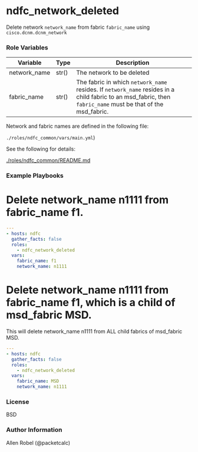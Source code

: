 # ndfc_network_deleted

Delete network ``network_name`` from fabric ``fabric_name`` using ``cisco.dcnm.dcnm_network``

### Role Variables

Variable        | Type  | Description
----------------|-------|----------------------------------------
network_name    | str() | The network to be deleted
fabric_name     | str() | The fabric in which ``network_name`` resides.  If ``network_name`` resides in a child fabric to an msd_fabric, then ``fabric_name`` must be that of the msd_fabric.

Network and fabric names are defined in the following file:

``./roles/ndfc_common/vars/main.yml``)

See the following for details:

[./roles/ndfc_common/README.md](https://github.com/allenrobel/ndfc-roles/tree/master/roles/ndfc_common/README.md)


### Example Playbooks

# Delete network_name n1111 from fabric_name f1.

```yaml
---
- hosts: ndfc
  gather_facts: false
  roles:
    - ndfc_network_deleted
  vars:
    fabric_name: f1
    network_name: n1111
```

# Delete network_name n1111 from fabric_name f1, which is a child of msd_fabric MSD.

This will delete network_name n1111 from ALL child fabrics of msd_fabric MSD.

```yaml
---
- hosts: ndfc
  gather_facts: false
  roles:
    - ndfc_network_deleted
  vars:
    fabric_name: MSD
    network_name: n1111
```

### License

BSD

### Author Information

Allen Robel (@packetcalc)
